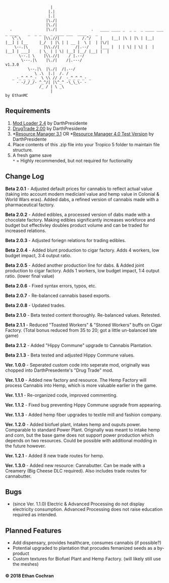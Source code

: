 ```
                    |
                   |.|
                   |.|
                  |\./|
                  |\./|
  .               |\./|               .   ____ ____ _  _ _  _ ____ ___  _ ____    _  _ _ _  _ ____ ___  ____ _  _ 
   \^.\          |\\.//|          /.^/    |    |__| |\ | |\ | |__| |__] | [__     |_/  | |\ | | __ |  \ |  | |\/| 
    \--.|\       |\\.//|       /|.--/     |___ |  | | \| | \| |  | |__] | ___]    | \_ | | \| |__] |__/ |__| |  | 
      \--.| \    |\\.//|    / |.--/
       \---.|\    |\./|    /|.---/                                                                         v1.3.0
          \--.|\  |\./|  /|.--/
             \ .\  |.|  /. /
   _ -_^_^_^_-  \ \\ // /  -_^_^_^_- _
     - -/_/_/- ^_^/| |\^_^ -\_\_\- -
               /_ / | \ _\
                    |                                                                                  by EthanMC
```
  
## Requirements
1. [Mod Loader 2.4](https://tropicomodding.org/mod-loader-2-4-required-file-t28.html) by DarthPresidente  
2. [DrugTrade 2.00](https://tropicomodding.org/drug-trade-updated-jan-10-2015-t20.html) by DarthPresidente  
3. *[Resource Manager 3.1](http://tropicomodding.org/resource-manager-2-0-major-update-t52.html) OR *[Resource Manager 4.0 Test Version](https://tropicomodding.org/resource-manager-4-0-test-version-1-now-available-t354.html) by DarthPresidente  
4. Place contents of this .zip file into your Tropico 5 folder to maintain file structure. 
5. A fresh game save  
<code>&ast;</code> = Highly recommended, but not required for fuctionality

## Change Log
**Beta 2.0.1** - Adjusted default prices for cannabis to reflect actual value (taking into account modern medicianl value and hemp value in Colonial & World Wars eras).
Added dabs, a refined version of cannabis made with a pharmaceutical factory.

**Beta 2.0.2** - Added edibles, a processed version of dabs made with a chocolate factory. 
Making edibles significantly increases workforce and budget but effectivley doubles product volume and can be traded for increased relations.

**Beta 2.0.3** - Adjusted foriegn relations for trading edibles.

**Beta 2.0.4** - Added blunt production to cigar factory. Adds 4 workers, low budget impact, 3:4 output ratio.

**Beta 2.0.5** - Added another production line for dabs. & Added joint production to cigar factory. Adds 1 workers, low budget impact, 1:4 output ratio. (lower final value)

**Beta 2.0.6** - Fixed syntax errors, typos, etc.

**Beta 2.0.7** - Re-balanced cannabis based exports.

**Beta 2.0.8** - Updated trades.

**Beta 2.1.0** - Beta tested content thoroughly. Re-balanced values. Retested.

**Beta 2.1.1** - Reduced "Toasted Workers" & "Stoned Workers" buffs on Cigar Factory. (Total bonus reduced from 35 to 20; got a little un-balanced late game)

**Beta 2.1.2** - Added "Hippy Commune" upgrade to Cannabis Plantation.

**Beta 2.1.3** - Beta tested and adjusted Hippy Commune values.

**Ver. 1.0.0** - Seperated custom code into seperate mod, originally was chopped into DarthPresedente's "Drug Trade" mod.

**Ver. 1.1.0** - Added new factory and resource. The Hemp Factory will process Cannabis into Hemp, which is more valuable earlier in the game.

**Ver. 1.1.1** - Re-organized code, improved commenting.

**Ver. 1.1.2** - Fixed bug preventing Hippy Commune upgrade from appearing.

**Ver. 1.1.3** - Added hemp fiber upgrades to textile mill and fashion company.

**Ver. 1.2.0** - Added biofuel plant, intakes hemp and ouputs power. Comparable to standard Power Plant.
Originally was meant to intake hemp and corn, but the base game does not support power production which depends on two resources. Could be possible with additional modding in the future however.

**Ver. 1.2.1** - Added 8 new trade routes for hemp.

**Ver. 1.3.0** - Added new resource: Cannabutter. Can be made with a Creamery (Big Cheese DLC required). Also includes trade routes for cannabutter.

## Bugs
- (since Ver. 1.1.0) Electric & Advanced Processing do not display electricity consumption. Advanced Processing does not raise education required as intended.

## Planned Features
- Add dispensary, provides healthcare, consumes cannabis (if possible?)
- Potential upgraded to plantation that procudes femanized seeds as a by-product
- Custom textures for Biofuel Plant and Hemp Factory. (will likely still use the meshes)


#### &copy; 2018 Ethan Cochran

